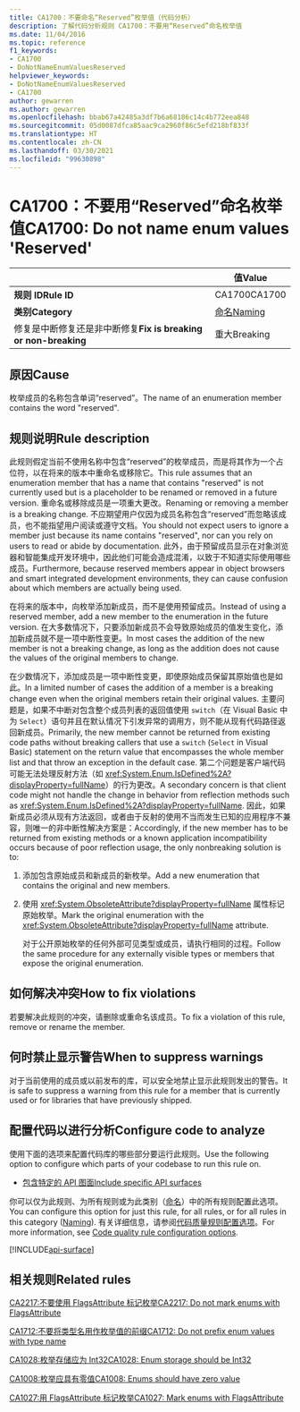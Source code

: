 ```yaml
---
title: CA1700：不要命名“Reserved”枚举值（代码分析）
description: 了解代码分析规则 CA1700：不要用“Reserved”命名枚举值
ms.date: 11/04/2016
ms.topic: reference
f1_keywords:
- CA1700
- DoNotNameEnumValuesReserved
helpviewer_keywords:
- DoNotNameEnumValuesReserved
- CA1700
author: gewarren
ms.author: gewarren
ms.openlocfilehash: bbab67a42485a3df7b6a68186c14c4b772eea848
ms.sourcegitcommit: 05d0087dfca85aac9ca2960f86c5efd218bf833f
ms.translationtype: HT
ms.contentlocale: zh-CN
ms.lasthandoff: 03/30/2021
ms.locfileid: "99630898"
---
```

# <a name="ca1700-do-not-name-enum-values-39reserved39"></a><span data-ttu-id="9956c-103">CA1700：不要用“Reserved”命名枚举值</span><span class="sxs-lookup"><span data-stu-id="9956c-103">CA1700: Do not name enum values &#39;Reserved&#39;</span></span>

| | <span data-ttu-id="9956c-104">值</span><span class="sxs-lookup"><span data-stu-id="9956c-104">Value</span></span> |
|-|-|
| <span data-ttu-id="9956c-105">**规则 ID**</span><span class="sxs-lookup"><span data-stu-id="9956c-105">**Rule ID**</span></span> |<span data-ttu-id="9956c-106">CA1700</span><span class="sxs-lookup"><span data-stu-id="9956c-106">CA1700</span></span>|
| <span data-ttu-id="9956c-107">**类别**</span><span class="sxs-lookup"><span data-stu-id="9956c-107">**Category**</span></span> |[<span data-ttu-id="9956c-108">命名</span><span class="sxs-lookup"><span data-stu-id="9956c-108">Naming</span></span>](naming-warnings.md)|
| <span data-ttu-id="9956c-109">修复是中断修复还是非中断修复</span><span class="sxs-lookup"><span data-stu-id="9956c-109">**Fix is breaking or non-breaking**</span></span> |<span data-ttu-id="9956c-110">重大</span><span class="sxs-lookup"><span data-stu-id="9956c-110">Breaking</span></span>|

## <a name="cause"></a><span data-ttu-id="9956c-111">原因</span><span class="sxs-lookup"><span data-stu-id="9956c-111">Cause</span></span>

<span data-ttu-id="9956c-112">枚举成员的名称包含单词“reserved”。</span><span class="sxs-lookup"><span data-stu-id="9956c-112">The name of an enumeration member contains the word "reserved".</span></span>

## <a name="rule-description"></a><span data-ttu-id="9956c-113">规则说明</span><span class="sxs-lookup"><span data-stu-id="9956c-113">Rule description</span></span>

<span data-ttu-id="9956c-114">此规则假定当前不使用名称中包含“reserved”的枚举成员，而是将其作为一个占位符，以在将来的版本中重命名或移除它。</span><span class="sxs-lookup"><span data-stu-id="9956c-114">This rule assumes that an enumeration member that has a name that contains "reserved" is not currently used but is a placeholder to be renamed or removed in a future version.</span></span> <span data-ttu-id="9956c-115">重命名或移除成员是一项重大更改。</span><span class="sxs-lookup"><span data-stu-id="9956c-115">Renaming or removing a member is a breaking change.</span></span> <span data-ttu-id="9956c-116">不应期望用户仅因为成员名称包含“reserved”而忽略该成员，也不能指望用户阅读或遵守文档。</span><span class="sxs-lookup"><span data-stu-id="9956c-116">You should not expect users to ignore a member just because its name contains "reserved", nor can you rely on users to read or abide by documentation.</span></span> <span data-ttu-id="9956c-117">此外，由于预留成员显示在对象浏览器和智能集成开发环境中，因此他们可能会造成混淆，以致于不知道实际使用哪些成员。</span><span class="sxs-lookup"><span data-stu-id="9956c-117">Furthermore, because reserved members appear in object browsers and smart integrated development environments, they can cause confusion about which members are actually being used.</span></span>

<span data-ttu-id="9956c-118">在将来的版本中，向枚举添加新成员，而不是使用预留成员。</span><span class="sxs-lookup"><span data-stu-id="9956c-118">Instead of using a reserved member, add a new member to the enumeration in the future version.</span></span> <span data-ttu-id="9956c-119">在大多数情况下，只要添加新成员不会导致原始成员的值发生变化，添加新成员就不是一项中断性变更。</span><span class="sxs-lookup"><span data-stu-id="9956c-119">In most cases the addition of the new member is not a breaking change, as long as the addition does not cause the values of the original members to change.</span></span>

<span data-ttu-id="9956c-120">在少数情况下，添加成员是一项中断性变更，即使原始成员保留其原始值也是如此。</span><span class="sxs-lookup"><span data-stu-id="9956c-120">In a limited number of cases the addition of a member is a breaking change even when the original members retain their original values.</span></span> <span data-ttu-id="9956c-121">主要问题是，如果不中断对包含整个成员列表的返回值使用 `switch`（在 Visual Basic 中为 `Select`）语句并且在默认情况下引发异常的调用方，则不能从现有代码路径返回新成员。</span><span class="sxs-lookup"><span data-stu-id="9956c-121">Primarily, the new member cannot be returned from existing code paths without breaking callers that use a `switch` (`Select` in Visual Basic) statement on the return value that encompasses the whole member list and that throw an exception in the default case.</span></span> <span data-ttu-id="9956c-122">第二个问题是客户端代码可能无法处理反射方法（如 <xref:System.Enum.IsDefined%2A?displayProperty=fullName>）的行为更改。</span><span class="sxs-lookup"><span data-stu-id="9956c-122">A secondary concern is that client code might not handle the change in behavior from reflection methods such as <xref:System.Enum.IsDefined%2A?displayProperty=fullName>.</span></span> <span data-ttu-id="9956c-123">因此，如果新成员必须从现有方法返回，或者由于反射的使用不当而发生已知的应用程序不兼容，则唯一的非中断性解决方案是：</span><span class="sxs-lookup"><span data-stu-id="9956c-123">Accordingly, if the new member has to be returned from existing methods or a known application incompatibility occurs because of poor reflection usage, the only nonbreaking solution is to:</span></span>

1. <span data-ttu-id="9956c-124">添加包含原始成员和新成员的新枚举。</span><span class="sxs-lookup"><span data-stu-id="9956c-124">Add a new enumeration that contains the original and new members.</span></span>

2. <span data-ttu-id="9956c-125">使用 <xref:System.ObsoleteAttribute?displayProperty=fullName> 属性标记原始枚举。</span><span class="sxs-lookup"><span data-stu-id="9956c-125">Mark the original enumeration with the <xref:System.ObsoleteAttribute?displayProperty=fullName> attribute.</span></span>

   <span data-ttu-id="9956c-126">对于公开原始枚举的任何外部可见类型或成员，请执行相同的过程。</span><span class="sxs-lookup"><span data-stu-id="9956c-126">Follow the same procedure for any externally visible types or members that expose the original enumeration.</span></span>

## <a name="how-to-fix-violations"></a><span data-ttu-id="9956c-127">如何解决冲突</span><span class="sxs-lookup"><span data-stu-id="9956c-127">How to fix violations</span></span>

<span data-ttu-id="9956c-128">若要解决此规则的冲突，请删除或重命名该成员。</span><span class="sxs-lookup"><span data-stu-id="9956c-128">To fix a violation of this rule, remove or rename the member.</span></span>

## <a name="when-to-suppress-warnings"></a><span data-ttu-id="9956c-129">何时禁止显示警告</span><span class="sxs-lookup"><span data-stu-id="9956c-129">When to suppress warnings</span></span>

<span data-ttu-id="9956c-130">对于当前使用的成员或以前发布的库，可以安全地禁止显示此规则发出的警告。</span><span class="sxs-lookup"><span data-stu-id="9956c-130">It is safe to suppress a warning from this rule for a member that is currently used or for libraries that have previously shipped.</span></span>

## <a name="configure-code-to-analyze"></a><span data-ttu-id="9956c-131">配置代码以进行分析</span><span class="sxs-lookup"><span data-stu-id="9956c-131">Configure code to analyze</span></span>

<span data-ttu-id="9956c-132">使用下面的选项来配置代码库的哪些部分要运行此规则。</span><span class="sxs-lookup"><span data-stu-id="9956c-132">Use the following option to configure which parts of your codebase to run this rule on.</span></span>

- [<span data-ttu-id="9956c-133">包含特定的 API 图面</span><span class="sxs-lookup"><span data-stu-id="9956c-133">Include specific API surfaces</span></span>](#include-specific-api-surfaces)

<span data-ttu-id="9956c-134">你可以仅为此规则、为所有规则或为此类别（[命名](naming-warnings.md)）中的所有规则配置此选项。</span><span class="sxs-lookup"><span data-stu-id="9956c-134">You can configure this option for just this rule, for all rules, or for all rules in this category ([Naming](naming-warnings.md)).</span></span> <span data-ttu-id="9956c-135">有关详细信息，请参阅[代码质量规则配置选项](../code-quality-rule-options.md)。</span><span class="sxs-lookup"><span data-stu-id="9956c-135">For more information, see [Code quality rule configuration options](../code-quality-rule-options.md).</span></span>

[!INCLUDE[api-surface](~/includes/code-analysis/api-surface.md)]

## <a name="related-rules"></a><span data-ttu-id="9956c-136">相关规则</span><span class="sxs-lookup"><span data-stu-id="9956c-136">Related rules</span></span>

[<span data-ttu-id="9956c-137">CA2217:不要使用 FlagsAttribute 标记枚举</span><span class="sxs-lookup"><span data-stu-id="9956c-137">CA2217: Do not mark enums with FlagsAttribute</span></span>](ca2217.md)

[<span data-ttu-id="9956c-138">CA1712:不要将类型名用作枚举值的前缀</span><span class="sxs-lookup"><span data-stu-id="9956c-138">CA1712: Do not prefix enum values with type name</span></span>](ca1712.md)

[<span data-ttu-id="9956c-139">CA1028:枚举存储应为 Int32</span><span class="sxs-lookup"><span data-stu-id="9956c-139">CA1028: Enum storage should be Int32</span></span>](ca1028.md)

[<span data-ttu-id="9956c-140">CA1008:枚举应具有零值</span><span class="sxs-lookup"><span data-stu-id="9956c-140">CA1008: Enums should have zero value</span></span>](ca1008.md)

[<span data-ttu-id="9956c-141">CA1027:用 FlagsAttribute 标记枚举</span><span class="sxs-lookup"><span data-stu-id="9956c-141">CA1027: Mark enums with FlagsAttribute</span></span>](ca1027.md)
